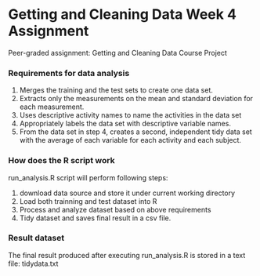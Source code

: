 # Getting and Cleaning Data Week 4 Assignment
Peer-graded assignment: Getting and Cleaning Data Course Project 

### Requirements for data analysis
1. Merges the training and the test sets to create one data set.
2. Extracts only the measurements on the mean and standard deviation for each measurement.
3. Uses descriptive activity names to name the activities in the data set
4. Appropriately labels the data set with descriptive variable names.
5. From the data set in step 4, creates a second, independent tidy data set with the average of each variable for each activity and each subject.

### How does the R script work
run_analysis.R script will perform following steps:

1. download data source and store it under current working directory
2. Load both trainning and test dataset into R
7. Process and analyze dataset based on above requirements
8. Tidy dataset and saves final result in a csv file.

### Result dataset
The final result produced after executing run_analysis.R is stored in a text file: tidydata.txt


